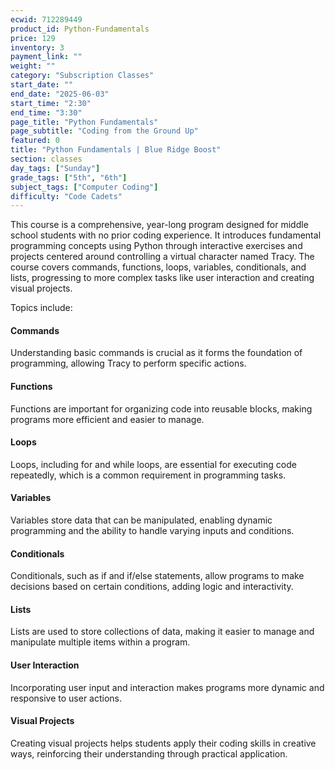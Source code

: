 ```yaml
---
ecwid: 712289449
product_id: Python-Fundamentals
price: 129
inventory: 3
payment_link: ""
weight: ""
category: "Subscription Classes"
start_date: ""
end_date: "2025-06-03"
start_time: "2:30"
end_time: "3:30"
page_title: "Python Fundamentals"
page_subtitle: "Coding from the Ground Up"
featured: 0
title: "Python Fundamentals | Blue Ridge Boost"
section: classes
day_tags: ["Sunday"]
grade_tags: ["5th", "6th"]
subject_tags: ["Computer Coding"]
difficulty: "Code Cadets"
---
```

<p>This course is a comprehensive, year-long program designed for middle school students with no prior coding experience. It introduces fundamental programming concepts using Python through interactive exercises and projects centered around controlling a virtual character named Tracy. The course covers commands, functions, loops, variables, conditionals, and lists, progressing to more complex tasks like user interaction and creating visual projects.</p>

Topics include:

<h4>Commands</h4>
    <p>Understanding basic commands is crucial as it forms the foundation of programming, allowing Tracy to perform specific actions.</p>


<div class="topic">
    <h4>Functions</h4>
    <p>Functions are important for organizing code into reusable blocks, making programs more efficient and easier to manage.</p>
</div>

<div class="topic">
    <h4>Loops</h4>
    <p>Loops, including for and while loops, are essential for executing code repeatedly, which is a common requirement in programming tasks.</p>
</div>

<div class="topic">
    <h4>Variables</h4>
    <p>Variables store data that can be manipulated, enabling dynamic programming and the ability to handle varying inputs and conditions.</p>
</div>

<div class="topic">
    <h4>Conditionals</h4>
    <p>Conditionals, such as if and if/else statements, allow programs to make decisions based on certain conditions, adding logic and interactivity.</p>
</div>

<div class="topic">
    <h4>Lists</h4>
    <p>Lists are used to store collections of data, making it easier to manage and manipulate multiple items within a program.</p>
</div>

<div class="topic">
    <h4>User Interaction</h4>
    <p>Incorporating user input and interaction makes programs more dynamic and responsive to user actions.</p>
</div>

<div class="topic">
    <h4>Visual Projects</h4>
    <p>Creating visual projects helps students apply their coding skills in creative ways, reinforcing their understanding through practical application.</p>
</div>

